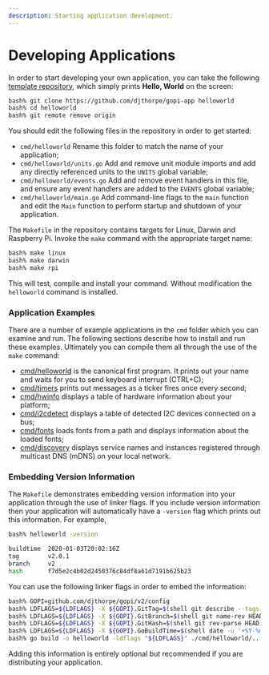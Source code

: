 ```yaml
---
description: Starting application development.
---
```


# Developing Applications

In order to start developing your own application, you can take the following [template repository](https://github.com/djthorpe/gopi-app), which simply prints **Hello, World** on the screen:

```bash
bash% git clone https://github.com/djthorpe/gopi-app helloworld
bash% cd helloworld
bash% git remote remove origin
```

You should edit the following files in the repository in order to get started:

* `cmd/helloworld` Rename this folder to match the name of your application;
* `cmd/helloworld/units.go` Add and remove unit module imports and add any directly referenced units to the `UNITS` global variable;
* `cmd/helloworld/events.go` Add and remove event handlers in this file, and ensure any event handlers are added to the `EVENTS` global variable;
* `cmd/helloworld/main.go` Add command-line flags to the `main` function and edit the `Main` function to perform startup and shutdown of your application.

The `Makefile` in the repository contains targets for Linux, Darwin and Raspberry Pi. Invoke the `make` command with the appropriate target name:

```bash
bash% make linux
bash% make darwin
bash% make rpi
```

This will test, compile and install your command. Without modification the `helloworld` command is installed.

### Application Examples

There are a number of example applications in the `cmd` folder which you can examine and run. The following sections describe how to install and run these examples. Ultimately you can compile them all through the use of the `make` command:

* [cmd/helloworld](https://github.com/djthorpe/gopi/tree/v2/cmd/helloworld) is the canonical first program. It prints out your name and waits for you to send keyboard interrupt \(CTRL+C\);
* [cmd/timers](https://github.com/djthorpe/gopi/tree/v2/cmd/timers) prints out messages as a ticker fires once every second;
* [cmd/hwinfo](https://github.com/djthorpe/gopi/tree/v2/cmd/hwinfo) displays a table of hardware information about your platform;
* [cmd/i2cdetect](https://github.com/djthorpe/gopi/tree/v2/cmd/i2cdetect) displays a table of detected I2C devices connected on a bus;
* [cmd/fonts](https://github.com/djthorpe/gopi/tree/v2/cmd/fonts) loads fonts from a path and displays information about the loaded fonts;
* [cmd/discovery](https://github.com/djthorpe/gopi/tree/v2/cmd/discovery) displays service names and instances registered through multicast DNS \(mDNS\) on your local network.

### Embedding Version Information

The `Makefile` demonstrates embedding version information into your application through the use of linker flags. If you include version information then your application will automatically have a `-version` flag which prints out this information. For example,

```bash
bash% helloworld -version

buildtime  2020-01-03T20:02:16Z
tag        v2.0.1
branch     v2
hash       f7d5e2c4b02d2450376c84df8a61d7191b625b23

```

You can use the following linker flags in order to embed the information:

```bash
bash% GOPI=github.com/djthorpe/gopi/v2/config
bash% LDFLAGS=${LDFLAGS} -X ${GOPI}.GitTag=$(shell git describe --tags)
bash% LDFLAGS=${LDFLAGS} -X ${GOPI}.GitBranch=$(shell git name-rev HEAD --name-only --always)
bash% LDFLAGS=${LDFLAGS} -X ${GOPI}.GitHash=$(shell git rev-parse HEAD)
bash% LDFLAGS=${LDFLAGS} -X ${GOPI}.GoBuildTime=$(shell date -u '+%Y-%m-%dT%H:%M:%SZ')
bash% go build -o helloworld -ldflags "${LDFLAGS}" ./cmd/helloworld/...
```

Adding this information is entirely optional but recommended if you are distributing your application.

